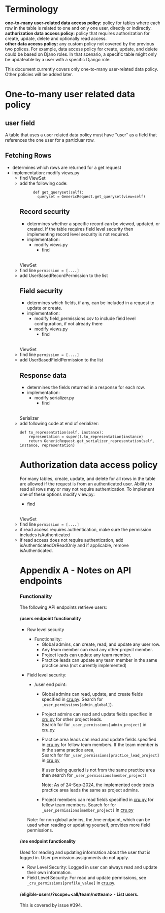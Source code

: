 # Terminology

**one-to-many user-related data access policy:** policy for tables where each row in the table is related to one and only one user, directly or indirectly.
**authorization data access policy:** policy that requires authorization for create, update, delete and optionally read access.\
**other data access policy:** any custom policy not covered by the previous two polices.  For example, data access policy for create, update, and delete could be based on Djano roles.  In that scenario, a specific table might only be updateable by a user with a specific Django role.

This document currently covers only one-to-many user-related data policy.  Other policies will be added later.

# One-to-many user related data policy

## user field

A table that uses a user related data policy must have "user" as a field that references the one user for a particluar row.

## Fetching Rows

- determines which rows are returned for a get request
- implementation:
    modify views.py
    - find <table>ViewSet
    - add the following code:

```
      def get_queryset(self):
        queryset = GenericRequest.get_queryset(view=self)
```

## Record security

- determines whether a specific record can be viewed, updated, or created.  If the table requires field level security then implementing record level security is not required.
- implementation:
    - modify views.py
        - find <table>ViewSet
        - find line `permission = [....]`
        - add UserBasedRecordPermission to the list

## Field security

- determines which fields, if any, can be included in a request to update or create.
- implementation:
    - modify field_permissions.csv to include field level configuration, if not already there
    - modify views.py
        - find <table>ViewSet
        - find line `permission = [....]`
        - add UserBasedFieldPermission to the list

## Response data

- determines the fields returned in a response for each row.
- implementation:
    - modify serializer.py
        - find <table>Serializer
        - add following code at end of serializer:

```
def to_representation(self, instance):
    representation = super().to_representation(instance)
    return GenericRequest.get_serializer_representation(self, instance, representation)
```

# Authorization data access policy

For many tables, create, update, and delete for all rows in the table are allowed if the request is from an authenticated user.  Ability to read all rows may or may not require authentication.  To implement one of these
options modify view.py:

- find <table>ViewSet
- find line `permission = [....]`
- if read access requires authentication, make sure the permission includes isAuthenticated
- if read access does not require authentication, add isAuthenticatedOrReadOnly and if applicable, remove isAuthenticated.

# Appendix A - Notes on API endpoints

### Functionality

The following API endpoints retrieve users:

#### /users endpoint functionality

- Row level security

    - Functionality:
        - Global admins, can create, read, and update any user row.
        - Any team member can read any other project member.
        - Project leads can update any team member.
        - Practice leads can update any team member in the same practice area (not currently implemented)

- Field level security:

    - /user end point:
        - Global admins can read, update, and create fields specified in
            [cru.py](../../app/core/cru.py).  Search for
            `_user_permissions[admin_global]`).

        - Project admins can read and update fields specified in
            [cru.py](../../app/core/cru.py) for other project leads.\
            Search for for `_user_permissions[admin_project]` in [cru.py](../../app/core/cru.py)

        - Practice area leads can read and update fields specified in
            [cru.py](../../app/core/cru.py) for fellow team members.  If
            the team member is in the same practice area,\
            Search for for `_user_permissions[practice_lead_project]` in [cru.py](../../app/core/cru.py)

            If user being queried is not from the same practice area then search for `_user_permissions[member_project]`

            Note: As of 24-Sep-2024, the implemented code treats practice area leads the same as project
            admins.

        - Project members can read fields specified in
            [cru.py](../../app/core/cru.py) for fellow team members.
            Search for for `_user_permissions[member_project]` in [cru.py](../../app/core/cru.py)

    Note: for non global admins, the /me endpoint, which can be used when reading or
    updating yourself, provides more field permissions.

#### /me endpoint functionality

Used for reading and updating information about the user that is logged in.  User permission assignments do not apply.

- Row Level Security: Logged in user can always read and update their own information.
- Field Level Security: For read and update permissions, see `_cru_permissions[profile_value]` in [cru.py](../../app/core/cru.py).

#### /eligible-users/<project id>?scope=\<all/team/notteam> - List users.

This is covered by issue #394.
